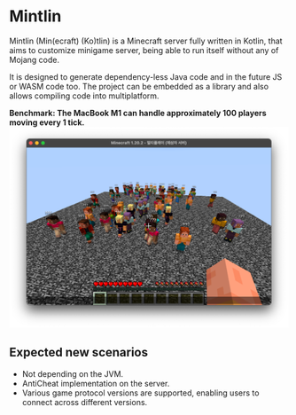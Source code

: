 # Mintlin

Mintlin (Min(ecraft) (Ko)tlin) is a Minecraft server fully written in Kotlin,
that aims to customize minigame server, being able to run itself without any of Mojang code.

It is designed to generate dependency-less Java code and in the future JS or WASM code too.
The project can be embedded as a library and also allows compiling code into multiplatform.



**Benchmark: The MacBook M1 can handle approximately 100 players moving every 1 tick.**
![img.png](img.png)


## Expected new scenarios

* Not depending on the JVM.
* AntiCheat implementation on the server.
* Various game protocol versions are supported, enabling users to connect across different versions.
